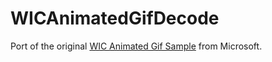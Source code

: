 # WICAnimatedGifDecode
Port of the original [WIC Animated Gif Sample](https://docs.microsoft.com/en-us/windows/desktop/wic/-wic-sample-animated-gif) from Microsoft.
